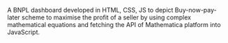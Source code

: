 A BNPL dashboard
developed in HTML, CSS, JS 
to depict Buy-now-pay-later scheme to maximise the profit of a seller by using complex mathematical equations and fetching the API of Mathematica platform into JavaScript.
